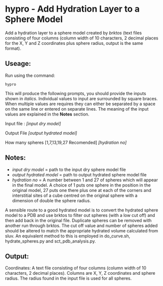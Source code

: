 hypro - Add Hydration Layer to a Sphere Model
=================================================

Add a hydration layer to a sphere model created by *brktos* (text files consisting of four 
columns (column width of 10 characters, 2 decimal places for the X, Y and 
Z coordinates plus sphere radius, output is the same format).

Useage:
-------

Run using the command:

~~~~~~~
hypro
~~~~~~~

This will produce the following prompts, you should provide the inputs shown in 
*italics*.
Individual values to input are surrounded by square braces. 
When multiple values are requires they can either be separated by a space on 
the same line or entered on separate lines.
The meaning of the input values are explained in the **Notes** section.


Input file : *[input dry model]*

Output File  *[output hydrated model]*

How many spheres [1,7,13,19,27 Recomended] *[hydration no]*

Notes:
------

+ *input dry model* = path to the input dry sphere model file
+ *output hydrated model* = path to output hydrated sphere model file
+ *hydration no* = A number between 1 and 27 of spheres which will appear in 
the final model.
A choice of 1 puts one sphere in the position in the original model, 27 puts 
one there plus one at each of the corners and interstitial sites of a cube 
centred on the original sphere with a dimension of double the sphere radius.

A sensible route to a good hydrated model is to convert the hydrated sphere 
model to a PDB and use brktos to filter out spheres (with a low cut off) and 
then add back in the original file.
Duplicate spheres can be removed with another run through brktos.
The cut off value and number of spheres added should be altered to match the
appropriate hydrated volume calculated from sluv.
An equivalent method to this is employed in do_curve.sh, hydrate_spheres.py 
and sct_pdb_analysis.py.

Output:
-------

Coordinates: A text file consisting of four columns (column width of 10 
characters, 2 decimal places).
Columns are X, Y, Z coordinates and sphere radius.
The radius found in the input file is used for all spheres.
